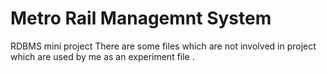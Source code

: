 # Metro Rail Managemnt System
 RDBMS mini project
There are some files which are not involved in project which are used by me as an experiment file .
